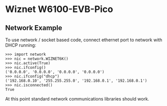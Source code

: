 # Wiznet W6100-EVB-Pico

## Network Example

To use network / socket based code, connect ethernet port to network with DHCP running:

```
>>> import network
>>> nic = network.WIZNET6K()
>>> nic.active(True)
>>> nic.ifconfig()
('0.0.0.0', '0.0.0.0', '0.0.0.0', '0.0.0.0')
>>> nic.ifconfig("dhcp")
('192.168.0.10', '255.255.255.0', '192.168.0.1', '192.168.0.1')
>>> nic.isconnected()
True
```
At this point standard network communications libraries should work.

